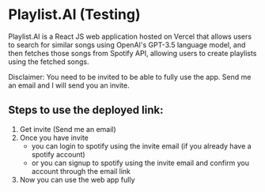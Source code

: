 # Playlist.AI (Testing)

Playlist.AI is a React JS web application hosted on Vercel that allows users to search for similar songs using OpenAI's GPT-3.5 language model, and then fetches those songs from Spotify API, allowing users to create playlists using the fetched songs.

Disclaimer: You need to be invited to be able to fully use the app. Send me an email and I will send you an invite.


## Steps to use the deployed link:
1. Get invite (Send me an email)
2. Once you have invite
   * you can login to spotify using the invite email (if you already have a spotify account)
   * or you can signup to spotify using the invite email and confirm you account through the email link
3. Now you can use the web app fully
